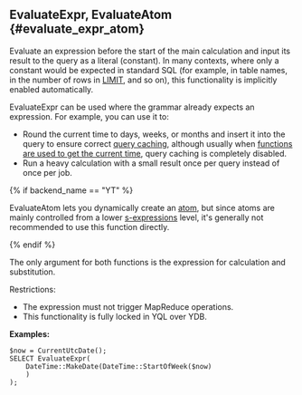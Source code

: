 ## EvaluateExpr, EvaluateAtom {#evaluate_expr_atom}

Evaluate an expression before the start of the main calculation and input its result to the query as a literal (constant). In many contexts, where only a constant would be expected in standard SQL (for example, in table names, in the number of rows in [LIMIT](../../../syntax/select/limit_offset.md), and so on), this functionality is implicitly enabled automatically.

EvaluateExpr can be used where the grammar already expects an expression. For example, you can use it to:

* Round the current time to days, weeks, or months and insert it into the query to ensure correct [query caching](../../../syntax/pragma.md#yt.querycachemode), although usually when [functions are used to get the current time](../../basic.md#current-utc), query caching is completely disabled.
* Run a heavy calculation with a small result once per query instead of once per job.

{% if backend_name == "YT" %}

EvaluateAtom lets you dynamically create an [atom](../../../types/special.md), but since atoms are mainly controlled from a lower [s-expressions](/docs/s_expressions/functions) level, it's generally not recommended to use this function directly.

{% endif %}

The only argument for both functions is the expression for calculation and substitution.

Restrictions:

* The expression must not trigger MapReduce operations.
* This functionality is fully locked in YQL over YDB.

**Examples:**

```yql
$now = CurrentUtcDate();
SELECT EvaluateExpr(
    DateTime::MakeDate(DateTime::StartOfWeek($now)
    )
);
```

